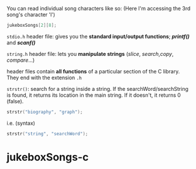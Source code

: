 You can read individual song characters like so: (Here I'm accessing the 3rd song's character 'l')

```c
jukeboxSongs[2][8];
```

`stdio.h` header file: gives you the **standard input/output functions**; ***printf()*** and ***scanf()***

`string.h` header file: lets you **manipulate strings** (*slice*, *search*,*copy*, *compare*...)

header files contain **all functions** of a particular section of the C library. They end with the extension `.h`

`strstr()`: search for a string inside a string. If the searchWord/searchString is found, it returns its location in the main string. If it doesn't, it returns 0 (false).

```c
strstr("biography", "graph");
```

i.e. (syntax)

```c
strstr("string", "searchWord");
```

# jukeboxSongs-c
